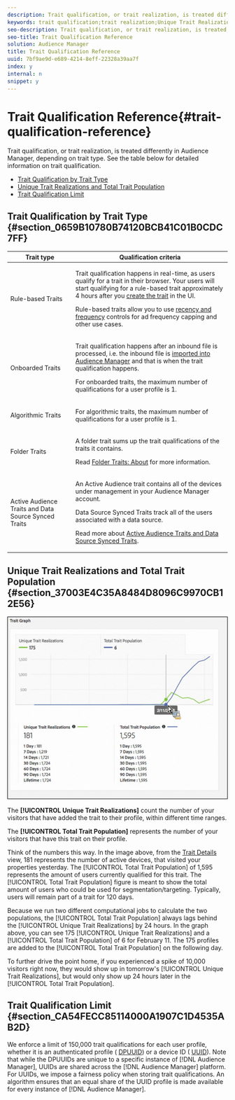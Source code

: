 ```yaml
---
description: Trait qualification, or trait realization, is treated differently in Audience Manager, depending on trait type. See the table below for detailed information on trait qualification.
keywords: trait qualification;trait realization;Unique Trait Realizations;UTR;Total Trait Population;TTP
seo-description: Trait qualification, or trait realization, is treated differently in Audience Manager, depending on trait type. See the table below for detailed information on trait qualification.
seo-title: Trait Qualification Reference
solution: Audience Manager
title: Trait Qualification Reference
uuid: 7bf9ae9d-e689-4214-8eff-22328a39aa7f
index: y
internal: n
snippet: y
---
```


# Trait Qualification Reference{#trait-qualification-reference}

Trait qualification, or trait realization, is treated differently in Audience Manager, depending on trait type. See the table below for detailed information on trait qualification.

<ul class="simplelist"> 
 <li> <a href="../../c-features/traits/trait-qualification-reference.md#section_0659B10780B74120BCB41C01B0CDC7FF" format="dita" scope="local"> Trait Qualification by Trait Type </a> </li> 
 <li><a href="../../c-features/traits/trait-qualification-reference.md#section_37003E4C35A8484D8096C9970CB12E56" format="dita" scope="local"> Unique Trait Realizations and Total Trait Population</a> </li> 
 <li><a href="../../c-features/traits/trait-qualification-reference.md#section_CA54FECC85114000A1907C1D4535AB2D" format="dita" scope="local"> Trait Qualification Limit </a> </li> 
</ul>

## Trait Qualification by Trait Type {#section_0659B10780B74120BCB41C01B0CDC7FF}

<table id="table_14CD705F376B44EEA9A6C011984356F0"> 
 <thead> 
  <tr> 
   <th colname="col1" class="entry"> Trait type </th> 
   <th colname="col2" class="entry"> Qualification criteria </th> 
  </tr> 
 </thead>
 <tbody> 
  <tr> 
   <td colname="col1"> <p>Rule-based Traits </p> </td> 
   <td colname="col2"> <p>Trait qualification happens in real-time, as users qualify for a trait in their browser. Your users will start qualifying for a rule-based trait approximately 4 hours after you <a href="../../c-features/traits/create-onboarded-rule-based-traits.md#concept_CFCB78FDF44A42BCA69C948A2C8EC3D5" format="dita" scope="local"> create the trait</a> in the UI. </p> <p>Rule-based traits allow you to use <a href="../../c-features/c-segments/recency-and-frequency.md#concept_957D9E1977774D28A98ACEE6035E7B37" format="dita" scope="local"> recency and frequency</a> controls for ad frequency capping and other use cases. </p> </td> 
  </tr> 
  <tr> 
   <td colname="col1"> <p>Onboarded Traits </p> </td> 
   <td colname="col2"> <p>Trait qualification happens after an inbound file is processed, i.e. the inbound file is <a href="../../faq/faq-inbound-data-ingestion.md#concept_CA81A40C5DD643F899490355C737CE9C" format="dita" scope="local"> imported into Audience Manager</a> and that is when the trait qualification happens. </p> <p> For onboarded traits, the maximum number of qualifications for a user profile is 1. </p> </td> 
  </tr> 
  <tr> 
   <td colname="col1"> <p>Algorithmic Traits </p> </td> 
   <td colname="col2"> <p>For algorithmic traits, the maximum number of qualifications for a user profile is 1. </p> </td> 
  </tr> 
  <tr> 
   <td colname="col1"> <p>Folder Traits </p> </td> 
   <td colname="col2"> <p>A folder trait sums up the trait qualifications of the traits it contains. </p> <p>Read <a href="../../c-features/traits/about-folder-traits.md#concept_D68F33E7F99243CEB9D11D354ECB53AD" format="dita" scope="local"> Folder Traits: About</a> for more information. </p> </td> 
  </tr> 
  <tr> 
   <td colname="col1"> <p>Active Audience Traits and Data Source Synced Traits </p> </td> 
   <td colname="col2"> <p>An <span class="wintitle"> Active Audience</span> trait contains all of the devices under management in your <span class="wintitle"> Audience Manager</span> account. </p> <p><span class="wintitle"> Data Source Synced Traits</span> track all of the users associated with a data source. </p> <p>Read more about <a href="../../c-features/traits/client-activity-synced-audience-traits.md#concept_7D3F4AF1FAD440509956632B8A51E64D" format="dita" scope="local"> Active Audience Traits and Data Source Synced Traits</a>. </p> </td> 
  </tr> 
 </tbody> 
</table>

## Unique Trait Realizations and Total Trait Population {#section_37003E4C35A8484D8096C9970CB12E56}

![](assets/utr-ttp1.png)

The **[!UICONTROL Unique Trait Realizations]** count the number of your visitors that have added the trait to their profile, within different time ranges.

The **[!UICONTROL Total Trait Population]** represents the number of your visitors that have this trait on their profile.

Think of the numbers this way. In the image above, from the [Trait Details](../../c-features/traits/trait-details-page.md#concept_1117822DC9D94E25888A9D41DE01B1D9) view, 181 represents the number of active devices, that visited your properties yesterday. The [!UICONTROL Total Trait Population] of 1,595 represents the amount of users currently qualified for this trait. The [!UICONTROL Total Trait Population] figure is meant to show the total amount of users who could be used for segmentation/targeting. Typically, users will remain part of a trait for 120 days.

Because we run two different computational jobs to calculate the two populations, the [!UICONTROL Total Trait Population] always lags behind the [!UICONTROL Unique Trait Realizations] by 24 hours. In the graph above, you can see 175 [!UICONTROL Unique Trait Realizations] and a [!UICONTROL Total Trait Population] of 6 for February 11. The 175 profiles are added to the [!UICONTROL Total Trait Population] on the following day.

To further drive the point home, if you experienced a spike of 10,000 visitors right now, they would show up in tomorrow's [!UICONTROL Unique Trait Realizations], but would only show up 24 hours later in the [!UICONTROL Total Trait Population].

## Trait Qualification Limit {#section_CA54FECC85114000A1907C1D4535AB2D}

We enforce a limit of 150,000 trait qualifications for each user profile, whether it is an authenticated profile ( [DPUUID](../../reference/ids-in-aam.md#reference_D55EC67D86664B7499F3257BB870FEC8)) or a device ID ( [UUID](../../reference/ids-in-aam.md#reference_D55EC67D86664B7499F3257BB870FEC8)). Note that while the DPUUIDs are unique to a specific instance of [!DNL Audience Manager], UUIDs are shared across the [!DNL Audience Manager] platform. For UUIDs, we impose a fairness policy when storing trait qualifications. An algorithm ensures that an equal share of the UUID profile is made available for every instance of [!DNL Audience Manager]. 

